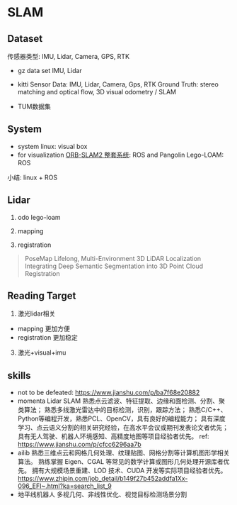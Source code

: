 # SLAM
## Dataset
传感器类型: IMU, Lidar, Camera, GPS, RTK

* gz data set
IMU, Lidar

* kitti
Sensor Data: IMU, Lidar, Camera, Gps, RTK
Ground Truth: stereo matching and optical flow, 3D visual odometry / SLAM

* TUM数据集

## System
* system linux: visual box
* for visualization
[ORB-SLAM2 整套系统](https://www.jianshu.com/p/ad040b374b2f): ROS and Pangolin 
Lego-LOAM: ROS

小结: linux + ROS

## Lidar
1. odo
lego-loam
2. mapping

3. registration
> PoseMap Lifelong, Multi-Environment 3D LiDAR Localization
> Integrating Deep Semantic Segmentation into 3D Point Cloud Registration

## Reading Target
1. 激光lidar相关
* mapping 更加方便
* registration 更加稳定

<!-- 2. visual相关
* 特征法: orb slam, orb slam2
* 直接法: DSO
* 无人机: SVO
* VIO: VINS -->

3. 激光+visual+imu

## skills
* not to be defeated:
https://www.jianshu.com/p/ba7f68e20882
* momenta
Lidar SLAM
熟悉点云滤波、特征提取、边缘和面检测、分割、聚类算法；
熟悉多线激光雷达中的目标检测，识别，跟踪方法；
熟悉C/C++、Python等编程开发，熟悉PCL、OpenCV，具有良好的编程能力；
具有深度学习、点云语义分割的相关研究经验，在高水平会议或期刊发表论文者优先；
具有无人驾驶、机器人环境感知、高精度地图等项目经验者优先。
ref: https://www.jianshu.com/p/cfcc6296aa7b
* ailib
熟悉三维点云和网格几何处理、纹理贴图、网格分割等计算机图形学相关算法。
熟练掌握 Eigen、CGAL 等常见的数学计算或图形几何处理开源库者优先。
拥有大规模场景重建、LOD 技术、CUDA 开发等实际项目经验者优先。
https://www.zhipin.com/job_detail/b149f27b452addfa1Xx-096_EFI~.html?ka=search_list_9
* 地平线机器人
多视几何、非线性优化、视觉目标检测场景分割